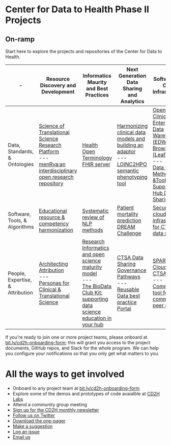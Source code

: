 # Center for Data to Health Phase II Projects
## On-ramp

Start here to explore the projects and repositories of the Center for Data to Health.

| - | Resource Discovery and Development | Informatics Maurity and Best Practices | Next Generation<br>Data Sharing <br>and Analytics | Software and Cloud Infrastructure
-----|------|-----------|------------|-----------
Data, Standards, & Ontologies| [Science of Translational Science Research Platform](https://github.com/data2health/scits-platform)<br>---<br> [menRva:an interdisciplinary open research repository](https://github.com/data2health/menRva) | [Health Open Terminology FHIR server](https://github.com/HOT-FHIR) | [Harmonizing clinical data models and building an adaptor](https://github.com/data2health/data-harmonization)<br>---<br>[LOINC2HPO semantic phenotyping tool](https://github.com/data2health/ehr2HPO.prj)|[Open Source Clinical Enterprise Data Warehouse (EDW) Data Browser (Leaf)](https://github.com/data2health/leaf-edw)<br>---<br>[Data Quality Methods &Tools to Support CTSA Hub Data Sharing](https://github.com/data2health/data-quality)
Software, Tools, & Algorithms|[Educational resource & competency harmonization](https://github.com/data2health/edu-harmonization) | [Systematic review of NLP methods](https://github.com/data2health/nlp-review)|[Patient mortality prediction DREAM Challenge](https://github.com/data2health/DREAM-Challenge)|[Secure cloud-based infrastructure for CTSA hub data sharing](https://github.com/data2health/cloud-sharing)
People, Expertise, & Attribution |[Architecting Attribution](https://github.com/data2health/architecting_attribution)<br>---<br>[Personas for Clinical & Translational Science](https://github.com/data2health/CTS-Personas)|[Research Informatics and open science maturity model](https://github.com/data2health/maturity-model)<br>---<br>[The BioData Club Kit: supporting data science education in your hub](https://github.com/data2health/biodataclubkit)|[CTSA Data Sharing Governance Pathways](https://github.com/data2health/governance-pathways)<br>---<br>[Reusable Data best practice Portal](https://github.com/data2health/rdp-portal)|[SPARC in the Cloud for CTSA Hubs]()<br>---<br>[Competitions tool for CTSA community peer review](https://github.com/data2health/competitions-project)

If you're ready to join one or more project teams, please onboard at [bit.ly/cd2h-onboarding-form](bit.ly/cd2h-onboarding-form); this will grant you access to the project documents, GitHub repos, and Slack for the whole program. We can help you configure your notifications so that you only get what matters to you.

# All the ways to get involved
- Onboard to any project team at [bit.ly/cd2h-onboarding-form](https://forms.gle/y5jFprBN1wL46sTGA)
- Explore some of the demos and prototypes of code avaialble at [CD2H Labs](http://labs.cd2h.org)
- Attend a community group meeting
- [Sign up for the CD2H monthly newsletter](https://goo.gl/forms/rRfPbbZOTmvfOFdr2)
- [Follow us on Twitter](https://twitter.com/data2health)
- [Download the one-pager](https://github.com/data2health/roadmap/raw/master/CD2H_QuickFacts_2019-02-28d.pdf)
- [Make a suggestion](https://goo.gl/forms/WXmvqcPucVR68xMf2)
- [Log an issue](https://github.com/data2health/roadmap/issues/new)
- [Email us](mailto:data2health@gmail.com)

